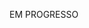 
EM PROGRESSO

<!--- + ## Configuração 

Você pode modificar qualquer tipo de configuração em `src/config.ts`. NÃO altere nenhum arquivo no diretório `dist`, pois todos são arquivos gerados e não devem ser editados manualmente.

---

## Comandos

No modelo, o bot possui 3 comandos básicos: -

1. `help`: Mostra a lista de comandos ou detalhes de um comando específico.
2. `say`: Repete o que o usuário mandar.
3. `ping`: Verifica a conectividade com servidores discord.

Você pode editar esses comandos e/ou adicionar mais em `src/index.ts`. Após criar o comando em `src/index.ts`, vá em `src/commands.ts` e no json, adicione uma nova entrada com o formato
```ts
{
   ...,
   'nome-comando': {
     aliases: ['estes', 'são', 'opcional'],
     descrição: 'Este comando faz xyz...',
     formato: 'nome do comando <meus-args>'
   }
}
```

Aqui, `command-name` é o nome do seu novo comando, `aliases` é um array de aliases (outras formas de invocar este comando). A `descrição` e `formato` são campos obrigatórios para exibir o comando corretamente na ajuda incorporada.

> **NOTA :** Isto é apenas para adicionar o comando ao help embed, isso não afeta em nada o funcionamento dos comandos, apenas adiciona o comando para help embeds.

---

## Hospedagem
FEITA VIA REPLIT

Por fim, depois de terminar de escrever seu bot, o primeiro passo é compilá-lo, para isso, abra o shell do lado direito e execute `npm run build`. Isso irá compilar seu código e prepará-lo para execução. Após isso, basta apertar o botão de executar e seu bot estará online! ![imagem](https://i.postimg.cc/dtbZkvKP/image.png)

Você também pode ativar `Always On` para melhorar ainda mais sua experiência de hospedagem.
+ --->

